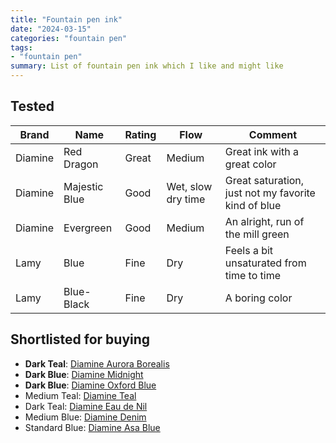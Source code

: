 ```yaml
---
title: "Fountain pen ink"
date: "2024-03-15"
categories: "fountain pen"
tags:
- "fountain pen"
summary: List of fountain pen ink which I like and might like
---
```


## Tested

| **Brand** | **Name**      | **Rating** | **Flow**           | **Comment**                                         |
|-----------|---------------|------------|--------------------|-----------------------------------------------------|
| Diamine   | Red Dragon    | Great      | Medium             | Great ink with a great color                        |
| Diamine   | Majestic Blue | Good       | Wet, slow dry time | Great saturation, just not my favorite kind of blue |
| Diamine   | Evergreen     | Good       | Medium             | An alright, run of the mill green                   |
| Lamy      | Blue          | Fine       | Dry                | Feels a bit unsaturated from time to time           |
| Lamy      | Blue-Black    | Fine       | Dry                | A boring color                                      |


## Shortlisted for buying


* **Dark Teal**: [Diamine Aurora Borealis](https://mountainofink.com/blog/diamine-aurora-borealis)
* **Dark Blue**: [Diamine Midnight](https://mountainofink.com/blog/diamine-midnight)
* **Dark Blue**: [Diamine Oxford Blue](https://mountainofink.com/blog/diamine-oxford-blue)
* Medium Teal: [Diamine Teal](https://mountainofink.com/blog/diamine-teal)
* Dark Teal: [Diamine Eau de Nil](https://mountainofink.com/blog/diamine-eau-de-nil)
* Medium Blue: [Diamine Denim](https://mountainofink.com/blog/diamine-denim)
* Standard Blue: [Diamine Asa Blue](https://mountainofink.com/blog/diamine-asa-blue)

